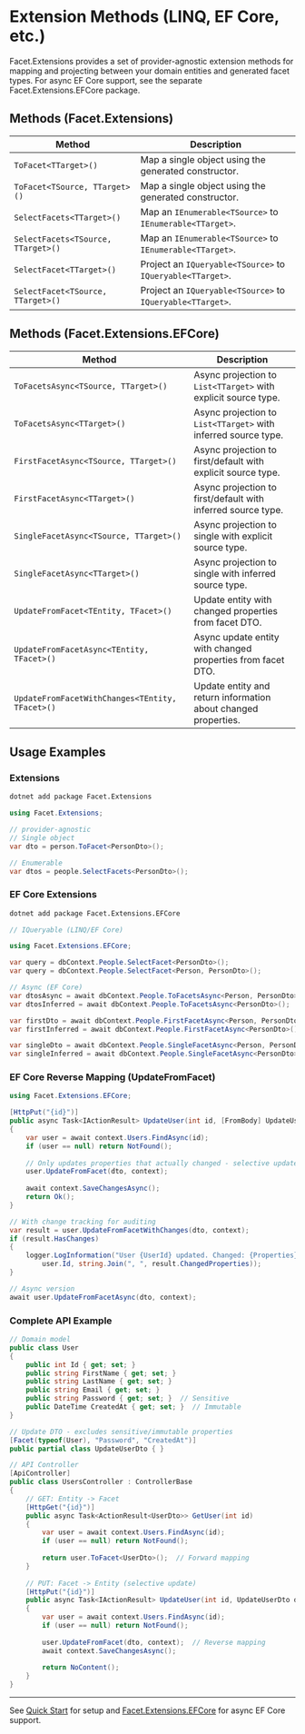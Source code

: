 # Extension Methods (LINQ, EF Core, etc.)

Facet.Extensions provides a set of provider-agnostic extension methods for mapping and projecting between your domain entities and generated facet types.
For async EF Core support, see the separate Facet.Extensions.EFCore package.

## Methods (Facet.Extensions)

| Method                              | Description                                                      |
|------------------------------------- |------------------------------------------------------------------|
| `ToFacet<TTarget>()`        | Map a single object using the generated constructor.              |
| `ToFacet<TSource, TTarget>()`        | Map a single object using the generated constructor.              |
| `SelectFacets<TTarget>()`   | Map an `IEnumerable<TSource>` to `IEnumerable<TTarget>`.          |
| `SelectFacets<TSource, TTarget>()`   | Map an `IEnumerable<TSource>` to `IEnumerable<TTarget>`.          |
| `SelectFacet<TTarget>()`    | Project an `IQueryable<TSource>` to `IQueryable<TTarget>`.        |
| `SelectFacet<TSource, TTarget>()`    | Project an `IQueryable<TSource>` to `IQueryable<TTarget>`.        |

## Methods (Facet.Extensions.EFCore)

| Method                              | Description                                                      |
|------------------------------------- |------------------------------------------------------------------|
| `ToFacetsAsync<TSource, TTarget>()`  | Async projection to `List<TTarget>` with explicit source type.    |
| `ToFacetsAsync<TTarget>()`           | Async projection to `List<TTarget>` with inferred source type.    |
| `FirstFacetAsync<TSource, TTarget>()`| Async projection to first/default with explicit source type.      |
| `FirstFacetAsync<TTarget>()`         | Async projection to first/default with inferred source type.      |
| `SingleFacetAsync<TSource, TTarget>()`| Async projection to single with explicit source type.            |
| `SingleFacetAsync<TTarget>()`        | Async projection to single with inferred source type.            |
| `UpdateFromFacet<TEntity, TFacet>()` | Update entity with changed properties from facet DTO.            |
| `UpdateFromFacetAsync<TEntity, TFacet>()`| Async update entity with changed properties from facet DTO.  |
| `UpdateFromFacetWithChanges<TEntity, TFacet>()`| Update entity and return information about changed properties. |

## Usage Examples

### Extensions

```bash
dotnet add package Facet.Extensions
```

```csharp
using Facet.Extensions;

// provider-agnostic
// Single object
var dto = person.ToFacet<PersonDto>();

// Enumerable
var dtos = people.SelectFacets<PersonDto>();
```

### EF Core Extensions

```bash
dotnet add package Facet.Extensions.EFCore
```

```csharp
// IQueryable (LINQ/EF Core)

using Facet.Extensions.EFCore; 

var query = dbContext.People.SelectFacet<PersonDto>();
var query = dbContext.People.SelectFacet<Person, PersonDto>();

// Async (EF Core) 
var dtosAsync = await dbContext.People.ToFacetsAsync<Person, PersonDto>();
var dtosInferred = await dbContext.People.ToFacetsAsync<PersonDto>();

var firstDto = await dbContext.People.FirstFacetAsync<Person, PersonDto>();
var firstInferred = await dbContext.People.FirstFacetAsync<PersonDto>();

var singleDto = await dbContext.People.SingleFacetAsync<Person, PersonDto>();
var singleInferred = await dbContext.People.SingleFacetAsync<PersonDto>();
```

### EF Core Reverse Mapping (UpdateFromFacet)

```csharp
using Facet.Extensions.EFCore;

[HttpPut("{id}")]
public async Task<IActionResult> UpdateUser(int id, [FromBody] UpdateUserDto dto)
{
    var user = await context.Users.FindAsync(id);
    if (user == null) return NotFound();
    
    // Only updates properties that actually changed - selective update
    user.UpdateFromFacet(dto, context);
    
    await context.SaveChangesAsync();
    return Ok();
}

// With change tracking for auditing
var result = user.UpdateFromFacetWithChanges(dto, context);
if (result.HasChanges)
{
    logger.LogInformation("User {UserId} updated. Changed: {Properties}", 
        user.Id, string.Join(", ", result.ChangedProperties));
}

// Async version
await user.UpdateFromFacetAsync(dto, context);
```

### Complete API Example

```csharp
// Domain model
public class User
{
    public int Id { get; set; }
    public string FirstName { get; set; }
    public string LastName { get; set; }
    public string Email { get; set; }
    public string Password { get; set; }  // Sensitive
    public DateTime CreatedAt { get; set; }  // Immutable
}

// Update DTO - excludes sensitive/immutable properties
[Facet(typeof(User), "Password", "CreatedAt")]
public partial class UpdateUserDto { }

// API Controller
[ApiController]
public class UsersController : ControllerBase
{
    // GET: Entity -> Facet
    [HttpGet("{id}")]
    public async Task<ActionResult<UserDto>> GetUser(int id)
    {
        var user = await context.Users.FindAsync(id);
        if (user == null) return NotFound();
        
        return user.ToFacet<UserDto>();  // Forward mapping
    }
    
    // PUT: Facet -> Entity (selective update)
    [HttpPut("{id}")]
    public async Task<IActionResult> UpdateUser(int id, UpdateUserDto dto)
    {
        var user = await context.Users.FindAsync(id);
        if (user == null) return NotFound();
        
        user.UpdateFromFacet(dto, context);  // Reverse mapping
        await context.SaveChangesAsync();
        
        return NoContent();
    }
}
```

---

See [Quick Start](02_QuickStart.md) for setup and [Facet.Extensions.EFCore](https://www.nuget.org/packages/Facet.Extensions.EFCore) for async EF Core support.

